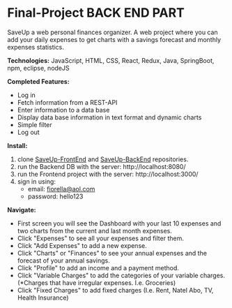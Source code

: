 # Final-Project BACK END PART

SaveUp a web personal finances organizer.
A web project where you can add your daily expenses to get charts with a savings forecast and monthly expenses statistics.

**Technologies:**
	JavaScript, HTML, CSS, React, Redux, Java, SpringBoot, npm, eclipse, nodeJS

**Completed Features:**
  - Log in
  - Fetch information from a REST-API
  - Enter information to a data base
  - Display data base information in text format and dynamic charts
  - Simple filter
  - Log out

**Install:**
1) clone [SaveUp-FrontEnd](https://github.com/fderisio/SaveUp-FrontEnd) and [SaveUp-BackEnd](https://github.com/fderisio/SaveUp-BackEnd) repositories.
2) run the Backend DB with the server: http://localhost:8080/
3) run the Frontend project with the server: http://localhost:3000/
4) sign in using:
    - email: fiorella@aol.com
    - password: hello123
	

**Navigate:**
  - First screen you will see the Dashboard with your last 10 expenses and two charts from the current and last month expenses.
  - Click "Expenses" to see all your expenses and filter them.
  - Click "Add Expenses" to add a new expense.
  - Click "Charts" or "Finances" to see your annual expenses and the forecast of your annual savings.
  - Click "Profile" to add an income and a payment method.
  - Click "Variable Charges" to add the categories of your variable charges. (*Charges that have irregular expenses. I.e. Groceries)
  - Click "Fixed Charges" to add fixed charges (I.e. Rent, Natel Abo, TV, Health Insurance)

